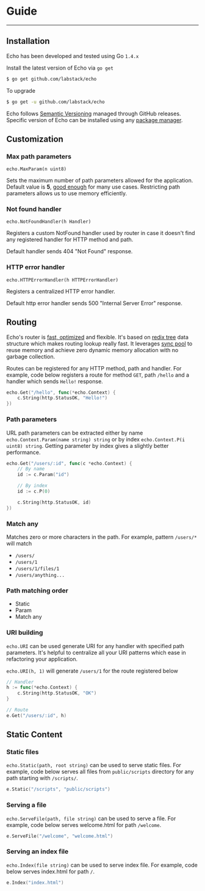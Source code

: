 # Guide

<!---
	Some info about guide
-->

---

## Installation

Echo has been developed and tested using Go `1.4.x`

Install the latest version of Echo via `go get`

```sh
$ go get github.com/labstack/echo
```

To upgrade

```sh
$ go get -u github.com/labstack/echo
```

Echo follows [Semantic Versioning](http://semver.org) managed through GitHub releases.
Specific version of Echo can be installed using any [package manager](https://github.com/avelino/awesome-go#package-management).

## Customization

### Max path parameters

`echo.MaxParam(n uint8)`

Sets the maximum number of path parameters allowed for the application.
Default value is **5**, [good enough](https://github.com/interagent/http-api-design#minimize-path-nesting)
for many use cases. Restricting path parameters allows us to use memory efficiently.

### Not found handler

`echo.NotFoundHandler(h Handler)`

Registers a custom NotFound handler used by
router in case it doesn't find any registered handler for HTTP method and path.

Default handler sends 404 "Not Found" response.

### HTTP error handler

`echo.HTTPErrorHandler(h HTTPErrorHandler)`

Registers a centralized HTTP error handler.

Default http error handler sends 500 "Internal Server Error" response.

## Routing

Echo's router is [fast, optimized](https://github.com/labstack/echo#benchmark) and
flexible. It's based on [redix tree](http://en.wikipedia.org/wiki/Radix_tree)
data structure which makes routing lookup really fast. It leverages
[sync pool](https://golang.org/pkg/sync/#Pool) to reuse memory and achieve
zero dynamic memory allocation with no garbage collection.

Routes can be registered for any HTTP method, path and handler. For example, code
below registers a route for method `GET`, path `/hello` and a handler which sends
`Hello!` response.

```go
echo.Get("/hello", func(*echo.Context) {
	c.String(http.StatusOK, "Hello!")
})
```

<!-- ### Groups -->

### Path parameters

URL path parameters can be extracted either by name `echo.Context.Param(name string) string` or by
index `echo.Context.P(i uint8) string`. Getting parameter by index gives a slightly
better performance.

```go
echo.Get("/users/:id", func(c *echo.Context) {
	// By name
	id := c.Param("id")

	// By index
	id := c.P(0)

	c.String(http.StatusOK, id)
})
```

### Match any

Matches zero or more characters in the path. For example, pattern `/users/*` will
match

- `/users/`
- `/users/1`
- `/users/1/files/1`
- `/users/anything...`

<!-- Test it -->

### Path matching order

- Static
- Param
- Match any

<!-- Different use cases -->

### URI building

`echo.URI` can be used generate URI for any handler with specified path parameters.
It's helpful to centralize all your URI patterns which ease in refactoring your
application.

`echo.URI(h, 1)` will generate `/users/1` for the route registered below

```go
// Handler
h := func(*echo.Context) {
	c.String(http.StatusOK, "OK")
}

// Route
e.Get("/users/:id", h)
```

<!-- ## Request -->

<!-- ## Middleware -->

<!-- ## Response -->

## Static Content

### Static files

`echo.Static(path, root string)` can be used to serve static files. For example,
code below serves all files from `public/scripts` directory for any path starting
with `/scripts/`.

```go
e.Static("/scripts", "public/scripts")
```

### Serving a file

`echo.ServeFile(path, file string)` can be used to serve a file. For example, code
below serves welcome.html for path `/welcome`.

```go
e.ServeFile("/welcome", "welcome.html")
```

### Serving an index file

`echo.Index(file string)` can be used to serve index file. For example, code below
serves index.html for path `/`.

```go
e.Index("index.html")
```

<!-- ## Error Handling -->
